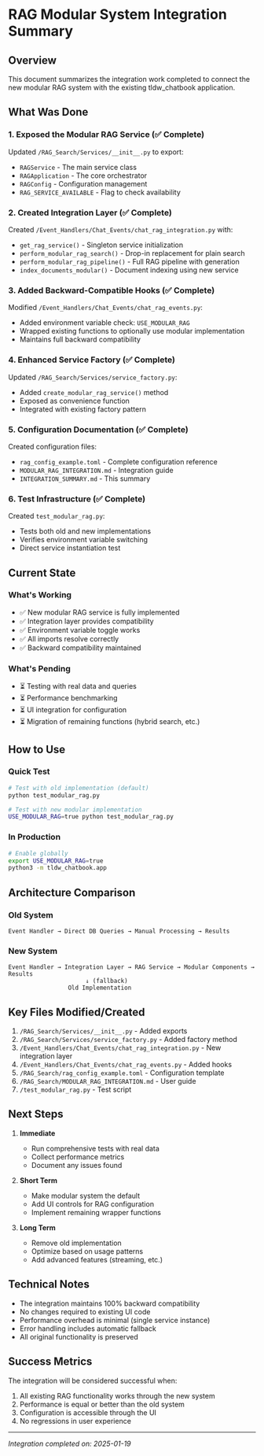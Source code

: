 # RAG Modular System Integration Summary

## Overview

This document summarizes the integration work completed to connect the new modular RAG system with the existing tldw_chatbook application.

## What Was Done

### 1. **Exposed the Modular RAG Service** (✅ Complete)

Updated `/RAG_Search/Services/__init__.py` to export:
- `RAGService` - The main service class
- `RAGApplication` - The core orchestrator
- `RAGConfig` - Configuration management
- `RAG_SERVICE_AVAILABLE` - Flag to check availability

### 2. **Created Integration Layer** (✅ Complete)

Created `/Event_Handlers/Chat_Events/chat_rag_integration.py` with:
- `get_rag_service()` - Singleton service initialization
- `perform_modular_rag_search()` - Drop-in replacement for plain search
- `perform_modular_rag_pipeline()` - Full RAG pipeline with generation
- `index_documents_modular()` - Document indexing using new service

### 3. **Added Backward-Compatible Hooks** (✅ Complete)

Modified `/Event_Handlers/Chat_Events/chat_rag_events.py`:
- Added environment variable check: `USE_MODULAR_RAG`
- Wrapped existing functions to optionally use modular implementation
- Maintains full backward compatibility

### 4. **Enhanced Service Factory** (✅ Complete)

Updated `/RAG_Search/Services/service_factory.py`:
- Added `create_modular_rag_service()` method
- Exposed as convenience function
- Integrated with existing factory pattern

### 5. **Configuration Documentation** (✅ Complete)

Created configuration files:
- `rag_config_example.toml` - Complete configuration reference
- `MODULAR_RAG_INTEGRATION.md` - Integration guide
- `INTEGRATION_SUMMARY.md` - This summary

### 6. **Test Infrastructure** (✅ Complete)

Created `test_modular_rag.py`:
- Tests both old and new implementations
- Verifies environment variable switching
- Direct service instantiation test

## Current State

### What's Working
- ✅ New modular RAG service is fully implemented
- ✅ Integration layer provides compatibility
- ✅ Environment variable toggle works
- ✅ All imports resolve correctly
- ✅ Backward compatibility maintained

### What's Pending
- ⏳ Testing with real data and queries
- ⏳ Performance benchmarking
- ⏳ UI integration for configuration
- ⏳ Migration of remaining functions (hybrid search, etc.)

## How to Use

### Quick Test
```bash
# Test with old implementation (default)
python test_modular_rag.py

# Test with new modular implementation
USE_MODULAR_RAG=true python test_modular_rag.py
```

### In Production
```bash
# Enable globally
export USE_MODULAR_RAG=true
python3 -m tldw_chatbook.app
```

## Architecture Comparison

### Old System
```
Event Handler → Direct DB Queries → Manual Processing → Results
```

### New System
```
Event Handler → Integration Layer → RAG Service → Modular Components → Results
                      ↓ (fallback)
                 Old Implementation
```

## Key Files Modified/Created

1. `/RAG_Search/Services/__init__.py` - Added exports
2. `/RAG_Search/Services/service_factory.py` - Added factory method
3. `/Event_Handlers/Chat_Events/chat_rag_integration.py` - New integration layer
4. `/Event_Handlers/Chat_Events/chat_rag_events.py` - Added hooks
5. `/RAG_Search/rag_config_example.toml` - Configuration template
6. `/RAG_Search/MODULAR_RAG_INTEGRATION.md` - User guide
7. `/test_modular_rag.py` - Test script

## Next Steps

1. **Immediate**
   - Run comprehensive tests with real data
   - Collect performance metrics
   - Document any issues found

2. **Short Term**
   - Make modular system the default
   - Add UI controls for RAG configuration
   - Implement remaining wrapper functions

3. **Long Term**
   - Remove old implementation
   - Optimize based on usage patterns
   - Add advanced features (streaming, etc.)

## Technical Notes

- The integration maintains 100% backward compatibility
- No changes required to existing UI code
- Performance overhead is minimal (single service instance)
- Error handling includes automatic fallback
- All original functionality is preserved

## Success Metrics

The integration will be considered successful when:
1. All existing RAG functionality works through the new system
2. Performance is equal or better than the old system
3. Configuration is accessible through the UI
4. No regressions in user experience

---

*Integration completed on: 2025-01-19*